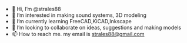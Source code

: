 - 👋 Hi, I’m @strales88
- 👀 I’m interested in making sound systems, 3D modeling  
- 🌱 I’m currently learning FreeCAD,KiCAD,Inkscape  
- 💞️ I’m looking to collaborate on ideas, suggestions and making models  
- 📫 How to reach me. my email is strales88@gmail.com 

<!---
strales88/strales88 is a ✨ special ✨ repository because its `README.md` (this file) appears on your GitHub profile.
You can click the Preview link to take a look at your changes.
--->
